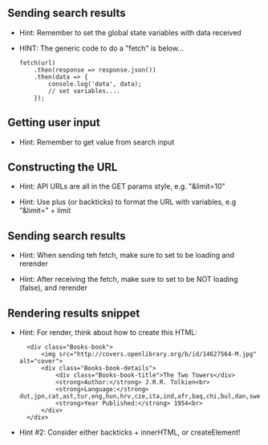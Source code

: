 

## Sending search results


- Hint: Remember to set the global state variables with data received

- HINT: The generic code to do a "fetch" is below...

      fetch(url)
          .then(response => response.json())
          .then(data => {
              console.log('data', data);
              // set variables....
          });



## Getting user input

- Hint: Remember to get value from search input


## Constructing the URL

- Hint: API URLs are all in the GET params style, e.g. "&limit=10"

- Hint: Use plus (or backticks) to format the URL with variables, e.g "&limit=" + limit



## Sending search results

- Hint: When sending teh fetch, make sure to set to be loading and rerender

- Hint: After receiving the fetch, make sure to set to be NOT loading (false),
  and rerender



## Rendering results snippet

- Hint: For render, think about how to create this HTML:


        <div class="Books-book">
            <img src="http://covers.openlibrary.org/b/id/14627564-M.jpg" alt="cover">
            <div class="Books-book-details">
                <div class="Books-book-title">The Two Towers</div>
                <strong>Author:</strong> J.R.R. Tolkien<br>
                <strong>Language:</strong> dut,jpn,cat,ast,tur,eng,hun,hrv,cze,ita,ind,afr,baq,chi,bul,dan,swe,por,rus,fre,pol,ger,yid,spa<br>
                <strong>Year Published:</strong> 1954<br>
            </div>
        </div>


- Hint #2: Consider either backticks + innerHTML, or createElement!
